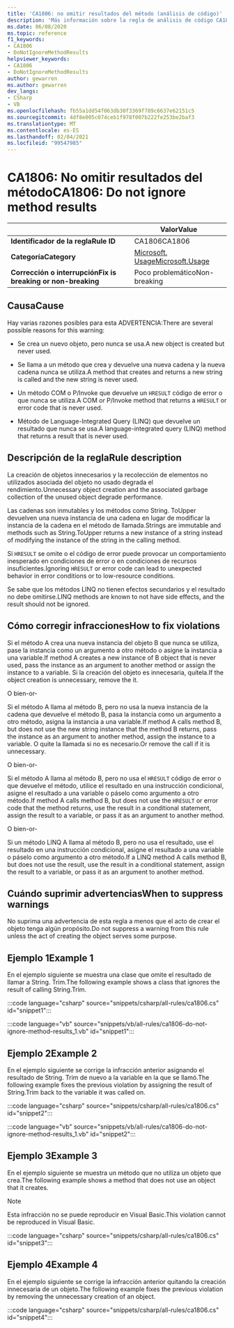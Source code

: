 ```yaml
---
title: 'CA1806: no omitir resultados del método (análisis de código)'
description: 'Más información sobre la regla de análisis de código CA1806: no omitir resultados del método'
ms.date: 06/08/2020
ms.topic: reference
f1_keywords:
- CA1806
- DoNotIgnoreMethodResults
helpviewer_keywords:
- CA1806
- DoNotIgnoreMethodResults
author: gewarren
ms.author: gewarren
dev_langs:
- CSharp
- VB
ms.openlocfilehash: fb55a1dd54f063db30f3369f789c6637e62151c5
ms.sourcegitcommit: 4df8e005c074ceb1f978f007b222fe253be2baf3
ms.translationtype: MT
ms.contentlocale: es-ES
ms.lasthandoff: 02/04/2021
ms.locfileid: "99547985"
---
```

# <a name="ca1806-do-not-ignore-method-results"></a><span data-ttu-id="50f67-103">CA1806: No omitir resultados del método</span><span class="sxs-lookup"><span data-stu-id="50f67-103">CA1806: Do not ignore method results</span></span>

| | <span data-ttu-id="50f67-104">Valor</span><span class="sxs-lookup"><span data-stu-id="50f67-104">Value</span></span> |
|-|-|
| <span data-ttu-id="50f67-105">**Identificador de la regla**</span><span class="sxs-lookup"><span data-stu-id="50f67-105">**Rule ID**</span></span> |<span data-ttu-id="50f67-106">CA1806</span><span class="sxs-lookup"><span data-stu-id="50f67-106">CA1806</span></span>|
| <span data-ttu-id="50f67-107">**Categoría**</span><span class="sxs-lookup"><span data-stu-id="50f67-107">**Category**</span></span> |[<span data-ttu-id="50f67-108">Microsoft. Usage</span><span class="sxs-lookup"><span data-stu-id="50f67-108">Microsoft.Usage</span></span>](usage-warnings.md)|
| <span data-ttu-id="50f67-109">**Corrección o interrupción**</span><span class="sxs-lookup"><span data-stu-id="50f67-109">**Fix is breaking or non-breaking**</span></span> |<span data-ttu-id="50f67-110">Poco problemático</span><span class="sxs-lookup"><span data-stu-id="50f67-110">Non-breaking</span></span>|

## <a name="cause"></a><span data-ttu-id="50f67-111">Causa</span><span class="sxs-lookup"><span data-stu-id="50f67-111">Cause</span></span>

<span data-ttu-id="50f67-112">Hay varias razones posibles para esta ADVERTENCIA:</span><span class="sxs-lookup"><span data-stu-id="50f67-112">There are several possible reasons for this warning:</span></span>

- <span data-ttu-id="50f67-113">Se crea un nuevo objeto, pero nunca se usa.</span><span class="sxs-lookup"><span data-stu-id="50f67-113">A new object is created but never used.</span></span>

- <span data-ttu-id="50f67-114">Se llama a un método que crea y devuelve una nueva cadena y la nueva cadena nunca se utiliza.</span><span class="sxs-lookup"><span data-stu-id="50f67-114">A method that creates and returns a new string is called and the new string is never used.</span></span>

- <span data-ttu-id="50f67-115">Un método COM o P/Invoke que devuelve un `HRESULT` código de error o que nunca se utiliza.</span><span class="sxs-lookup"><span data-stu-id="50f67-115">A COM or P/Invoke method that returns a `HRESULT` or error code that is never used.</span></span>

- <span data-ttu-id="50f67-116">Método de Language-Integrated Query (LINQ) que devuelve un resultado que nunca se usa.</span><span class="sxs-lookup"><span data-stu-id="50f67-116">A language-integrated query (LINQ) method that returns a result that is never used.</span></span>

## <a name="rule-description"></a><span data-ttu-id="50f67-117">Descripción de la regla</span><span class="sxs-lookup"><span data-stu-id="50f67-117">Rule description</span></span>

<span data-ttu-id="50f67-118">La creación de objetos innecesarios y la recolección de elementos no utilizados asociada del objeto no usado degrada el rendimiento.</span><span class="sxs-lookup"><span data-stu-id="50f67-118">Unnecessary object creation and the associated garbage collection of the unused object degrade performance.</span></span>

<span data-ttu-id="50f67-119">Las cadenas son inmutables y los métodos como String. ToUpper devuelven una nueva instancia de una cadena en lugar de modificar la instancia de la cadena en el método de llamada.</span><span class="sxs-lookup"><span data-stu-id="50f67-119">Strings are immutable and methods such as String.ToUpper returns a new instance of a string instead of modifying the instance of the string in the calling method.</span></span>

<span data-ttu-id="50f67-120">Si `HRESULT` se omite o el código de error puede provocar un comportamiento inesperado en condiciones de error o en condiciones de recursos insuficientes.</span><span class="sxs-lookup"><span data-stu-id="50f67-120">Ignoring `HRESULT` or error code can lead to unexpected behavior in error conditions or to low-resource conditions.</span></span>

<span data-ttu-id="50f67-121">Se sabe que los métodos LINQ no tienen efectos secundarios y el resultado no debe omitirse.</span><span class="sxs-lookup"><span data-stu-id="50f67-121">LINQ methods are known to not have side effects, and the result should not be ignored.</span></span>

## <a name="how-to-fix-violations"></a><span data-ttu-id="50f67-122">Cómo corregir infracciones</span><span class="sxs-lookup"><span data-stu-id="50f67-122">How to fix violations</span></span>

<span data-ttu-id="50f67-123">Si el método A crea una nueva instancia del objeto B que nunca se utiliza, pase la instancia como un argumento a otro método o asigne la instancia a una variable.</span><span class="sxs-lookup"><span data-stu-id="50f67-123">If method A creates a new instance of B object that is never used, pass the instance as an argument to another method or assign the instance to a variable.</span></span> <span data-ttu-id="50f67-124">Si la creación del objeto es innecesaria, quítela.</span><span class="sxs-lookup"><span data-stu-id="50f67-124">If the object creation is unnecessary, remove the it.</span></span>

<span data-ttu-id="50f67-125">O bien</span><span class="sxs-lookup"><span data-stu-id="50f67-125">-or-</span></span>

<span data-ttu-id="50f67-126">Si el método A llama al método B, pero no usa la nueva instancia de la cadena que devuelve el método B, pasa la instancia como un argumento a otro método, asigna la instancia a una variable.</span><span class="sxs-lookup"><span data-stu-id="50f67-126">If method A calls method B, but does not use the new string instance that the method B returns, pass the instance as an argument to another method, assign the instance to a variable.</span></span> <span data-ttu-id="50f67-127">O quite la llamada si no es necesario.</span><span class="sxs-lookup"><span data-stu-id="50f67-127">Or remove the call if it is unnecessary.</span></span>

<span data-ttu-id="50f67-128">O bien</span><span class="sxs-lookup"><span data-stu-id="50f67-128">-or-</span></span>

<span data-ttu-id="50f67-129">Si el método A llama al método B, pero no usa el `HRESULT` código de error o que devuelve el método, utilice el resultado en una instrucción condicional, asigne el resultado a una variable o páselo como argumento a otro método.</span><span class="sxs-lookup"><span data-stu-id="50f67-129">If method A calls method B, but does not use the `HRESULT` or error code that the method returns, use the result in a conditional statement, assign the result to a variable, or pass it as an argument to another method.</span></span>

<span data-ttu-id="50f67-130">O bien</span><span class="sxs-lookup"><span data-stu-id="50f67-130">-or-</span></span>

<span data-ttu-id="50f67-131">Si un método LINQ A llama al método B, pero no usa el resultado, use el resultado en una instrucción condicional, asigne el resultado a una variable o páselo como argumento a otro método.</span><span class="sxs-lookup"><span data-stu-id="50f67-131">If a LINQ method A calls method B, but does not use the result, use the result in a conditional statement, assign the result to a variable, or pass it as an argument to another method.</span></span>

## <a name="when-to-suppress-warnings"></a><span data-ttu-id="50f67-132">Cuándo suprimir advertencias</span><span class="sxs-lookup"><span data-stu-id="50f67-132">When to suppress warnings</span></span>

<span data-ttu-id="50f67-133">No suprima una advertencia de esta regla a menos que el acto de crear el objeto tenga algún propósito.</span><span class="sxs-lookup"><span data-stu-id="50f67-133">Do not suppress a warning from this rule unless the act of creating the object serves some purpose.</span></span>

## <a name="example-1"></a><span data-ttu-id="50f67-134">Ejemplo 1</span><span class="sxs-lookup"><span data-stu-id="50f67-134">Example 1</span></span>

<span data-ttu-id="50f67-135">En el ejemplo siguiente se muestra una clase que omite el resultado de llamar a String. Trim.</span><span class="sxs-lookup"><span data-stu-id="50f67-135">The following example shows a class that ignores the result of calling String.Trim.</span></span>

:::code language="csharp" source="snippets/csharp/all-rules/ca1806.cs" id="snippet1":::

:::code language="vb" source="snippets/vb/all-rules/ca1806-do-not-ignore-method-results_1.vb" id="snippet1":::

## <a name="example-2"></a><span data-ttu-id="50f67-136">Ejemplo 2</span><span class="sxs-lookup"><span data-stu-id="50f67-136">Example 2</span></span>

<span data-ttu-id="50f67-137">En el ejemplo siguiente se corrige la infracción anterior asignando el resultado de String. Trim de nuevo a la variable en la que se llamó.</span><span class="sxs-lookup"><span data-stu-id="50f67-137">The following example fixes the previous violation by assigning the result of String.Trim back to the variable it was called on.</span></span>

:::code language="csharp" source="snippets/csharp/all-rules/ca1806.cs" id="snippet2":::

:::code language="vb" source="snippets/vb/all-rules/ca1806-do-not-ignore-method-results_1.vb" id="snippet2":::

## <a name="example-3"></a><span data-ttu-id="50f67-138">Ejemplo 3</span><span class="sxs-lookup"><span data-stu-id="50f67-138">Example 3</span></span>

<span data-ttu-id="50f67-139">En el ejemplo siguiente se muestra un método que no utiliza un objeto que crea.</span><span class="sxs-lookup"><span data-stu-id="50f67-139">The following example shows a method that does not use an object that it creates.</span></span>

> [!NOTE]
> <span data-ttu-id="50f67-140">Esta infracción no se puede reproducir en Visual Basic.</span><span class="sxs-lookup"><span data-stu-id="50f67-140">This violation cannot be reproduced in Visual Basic.</span></span>

:::code language="csharp" source="snippets/csharp/all-rules/ca1806.cs" id="snippet3":::

## <a name="example-4"></a><span data-ttu-id="50f67-141">Ejemplo 4</span><span class="sxs-lookup"><span data-stu-id="50f67-141">Example 4</span></span>

<span data-ttu-id="50f67-142">En el ejemplo siguiente se corrige la infracción anterior quitando la creación innecesaria de un objeto.</span><span class="sxs-lookup"><span data-stu-id="50f67-142">The following example fixes the previous violation by removing the unnecessary creation of an object.</span></span>

:::code language="csharp" source="snippets/csharp/all-rules/ca1806.cs" id="snippet4":::

<!-- Examples don't exist for the following...

The following example shows a method that ignores the error code that the native method GetShortPathName returns.

The following example fixes the previous violation by checking the error code and throwing an exception when the call fails.
-->
